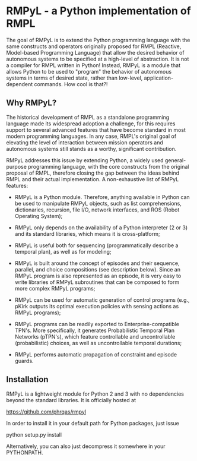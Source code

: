 # RMPyL - a Python implementation of RMPL

The goal of RMPyL is to extend the Python programming language with the same constructs and operators originally proposed for RMPL (Reactive, Model-based Programming Language) that allow the desired behavior of autonomous systems to be specified at a high-level of abstraction. It is not a compiler for RMPL written in Python! Instead, RMPyL is a module that allows Python to be used to "program" the behavior of autonomous systems in terms of desired state, rather than low-level, application-dependent commands. How cool is that?!

## Why RMPyL?

The historical development of RMPL as a standalone programming language made its widespread adoption a challenge, for this requires support to several advanced features that have become standard in most modern programming languages. In any case, RMPL's original goal of elevating the level of interaction between mission operators and autonomous systems still stands as a worthy, significant contribution.

RMPyL addresses this issue by extending Python, a widely used general-purpose programming language, with the core constructs from the original proposal of RMPL, therefore closing the gap between the ideas behind RMPL and their actual implementation. A non-exhaustive list of RMPyL features:

  * RMPyL is a Python module. Therefore, anything available in Python can be used to manipulate RMPyL objects, such as list comprehensions, dictionaries, recursion, file I/O, network interfaces, and ROS (Robot Operating System);

  * RMPyL only depends on the availability of a Python interpreter (2 or 3) and its standard libraries, which means it is cross-platform; 

  * RMPyL is useful both for sequencing (programmatically describe a temporal plan), as well as for modeling;

  * RMPyL is built around the concept of episodes and their sequence, parallel, and choice compositions (see description below). Since an RMPyL program is also represented as an episode, it is very easy to write libraries of RMPyL subroutines that can be composed to form more complex RMPyL programs;

  * RMPyL can be used for automatic generation of control programs (e.g., pKirk outputs its optimal execution policies with sensing actions as RMPyL programs);

  * RMPyL programs can be readily exported to Enterprise-compatible TPN's. More specifically, it generates Probabilistic Temporal Plan Networks (pTPN's), which feature controllable and uncontrollable (probabilistic) choices, as well as uncontrollable temporal durations;

  * RMPyL performs automatic propagation of constraint and episode guards.
  
## Installation

RMPyL is a lightweight module for Python 2 and 3 with no dependencies beyond the standard libraries. It is officially hosted at

  https://github.com/phrqas/rmpyl

In order to install it in your default path for Python packages, just issue

  python setup.py install 

Alternatively, you can also just decompress it somewhere in your PYTHONPATH.   
  
  
